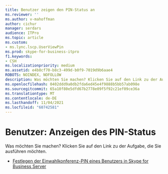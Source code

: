 ```yaml
---
title: Benutzer zeigen den PIN-Status an
ms.reviewer: ''
ms.author: v-mahoffman
author: cichur
manager: serdars
audience: ITPro
ms.topic: article
ms.custom:
- ms.lync.lscp.UserViewPin
ms.prod: skype-for-business-itpro
f1.keywords:
- CSH
ms.localizationpriority: medium
ms.assetid: e4b8cf70-b8c3-499d-b0f9-7019d9b6aae4
ROBOTS: NOINDEX, NOFOLLOW
description: Was möchten Sie machen? Klicken Sie auf den Link zu der Aufgabe, die Sie ausführen möchten.
ms.openlocfilehash: 0402ddd9a0db2fda6ed45e4f9888b5bb57ab098e
ms.sourcegitcommit: 65a10f80e5dfd67b2778e09f5f92c21ef09ce36a
ms.translationtype: MT
ms.contentlocale: de-DE
ms.lasthandoff: 11/04/2021
ms.locfileid: "60742581"
---
```

# <a name="users-view-pin-status"></a>Benutzer: Anzeigen des PIN-Status
 
Was möchten Sie machen? Klicken Sie auf den Link zu der Aufgabe, die Sie ausführen möchten.
  
- [Festlegen der Einwahlkonferenz-PIN eines Benutzers in Skype for Business Server](../../../manage/authentication/set-a-user-s-dial-in-conferencing-pin.md)
    
 

